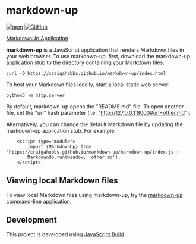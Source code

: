 # markdown-up

[![npm](https://img.shields.io/npm/v/markdown-up)](https://www.npmjs.com/package/markdown-up)
[![GitHub](https://img.shields.io/github/license/craigahobbs/markdown-up)](https://github.com/craigahobbs/markdown-up/blob/main/LICENSE)

[MarkdownUp Application](https://craigahobbs.github.io/markdown-up/)

**markdown-up** is a JavaScript application that renders Markdown files in your web browser. To use markdown-up, first,
download the markdown-up application stub to the directory containing your Markdown files:

```
curl -O https://craigahobbs.github.io/markdown-up/index.html
```

To host your Markdown files locally, start a local static web server:

```
python3 -m http.server
```

By default, markdown-up opens the "README.md" file. To open another file, set the "url" hash parameter (i.e.
"http://127.0.0.1:8000#url=other.md").

Alternatively, you can change the default Markdown file by updating the markdown-up application stub. For example:

```
    <script type="module">
        import {MarkdownUp} from 'https://craigahobbs.github.io/markdown-up/markdown-up/index.js';
        MarkdownUp.run(window, 'other.md');
    </script>
```


## Viewing local Markdown files

To view local Markdown files using markdown-up, try the
[markdown-up command-line application](https://pypi.org/project/markdown-up/).


## Development

This project is developed using [JavaScript Build](https://github.com/craigahobbs/javascript-build#readme).
